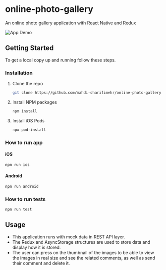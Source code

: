 # online-photo-gallery
An online photo gallery application with React Native and Redux

![App Demo](https://sharifimehr.com/wp-content/uploads/2021/11/demo.gif)

## Getting Started

To get a local copy up and running follow these steps.

### Installation

1. Clone the repo
   ```sh
   git clone https://github.com/mahdi-sharifimehr/online-photo-gallery.git
   ```
2. Install NPM packages
   ```sh
   npm install
   ```
3. Install iOS Pods
   ```sh
   npx pod-install
   ```

### How to run app

#### iOS
   ```sh
   npm run ios
   ```
#### Android
   ```sh
   npm run android
   ```
   
### How to run tests
   ```sh
   npm run test
   ```
   
## Usage

* This application runs with mock data in REST API layer.
* The Redux and AsyncStorage structures are used to store data and display how it is stored.
* The user can press on the thumbnail of the images to be able to view the images in real size and see the related comments, as well as send their comment and delete it.

